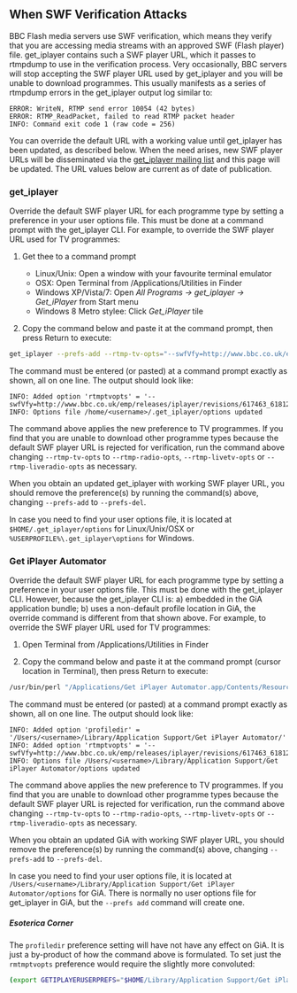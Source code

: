 ## When SWF Verification Attacks

BBC Flash media servers use SWF verification, which means they verify that you are accessing media streams with an approved SWF (Flash player) file. get_iplayer contains such a SWF player URL, which it passes to rtmpdump to use in the verification process. Very occasionally, BBC servers will stop accepting the SWF player URL used by get_iplayer and you will be unable to download programmes.  This usually manifests as a series of rtmpdump errors in the get_iplayer output log similar to:

``` text
ERROR: WriteN, RTMP send error 10054 (42 bytes)
ERROR: RTMP_ReadPacket, failed to read RTMP packet header
INFO: Command exit code 1 (raw code = 256)
```

You can override the default URL with a working value until get_iplayer has been updated, as described below.  When the need arises, new SWF player URLs will be disseminated via the [get_iplayer mailing list](http://lists.infradead.org/mailman/listinfo/get_iplayer) and this page will be updated.  The URL values below are current as of date of publication.

### get_iplayer

Override the default SWF player URL for each programme type by setting a preference in your user options file.  This must be done at a command prompt with the get_iplayer CLI. For example, to override the SWF player URL used for TV programmes:

1. Get thee to a command prompt
    * Linux/Unix: Open a window with your favourite terminal emulator
    * OSX: Open Terminal from /Applications/Utilities in Finder
    * Windows XP/Vista/7: Open *All Programs -> get_iplayer -> Get_iPlayer* from Start menu
    * Windows 8 Metro stylee: Click *Get_iPlayer* tile

2. Copy the command below and paste it at the command prompt, then press Return to execute:

``` bash
get_iplayer --prefs-add --rtmp-tv-opts="--swfVfy=http://www.bbc.co.uk/emp/releases/iplayer/revisions/617463_618125_4/617463_618125_4_emp.swf" 
```

The command must be entered (or pasted) at a command prompt exactly as shown, all on one line.  The output should look like:

``` text
INFO: Added option 'rtmptvopts' = '--swfVfy=http://www.bbc.co.uk/emp/releases/iplayer/revisions/617463_618125_4/617463_618125_4_emp.swf'
INFO: Options file /home/<username>/.get_iplayer/options updated
```

The command above applies the new preference to TV programmes.  If you find that you are unable to download other programme types because the default SWF player URL is rejected for verification, run the command above changing `--rtmp-tv-opts` to `--rtmp-radio-opts`, `--rtmp-livetv-opts` or `--rtmp-liveradio-opts` as necessary.

When you obtain an updated get_iplayer with working SWF player URL, you should remove the preference(s) by running the command(s) above, changing `--prefs-add` to `--prefs-del`.

In case you need to find your user options file, it is located at `$HOME/.get_iplayer/options` for Linux/Unix/OSX or `%USERPROFILE%\.get_iplayer\options` for Windows.

### Get iPlayer Automator

Override the default SWF player URL for each programme type by setting a preference in your user options file.  This must be done with the get_iplayer CLI.  However, because the get_iplayer CLI is: a) embedded in the GiA application bundle; b) uses a non-default profile location in GiA, the override command is different from that shown above. For example, to override the SWF player URL used for TV programmes:

1. Open Terminal from /Applications/Utilities in Finder

2. Copy the command below and paste it at the command prompt (cursor location in Terminal), then press Return to execute:

``` bash
/usr/bin/perl "/Applications/Get iPlayer Automator.app/Contents/Resources/get_iplayer.pl" --prefs-add  --rtmp-tv-opts="--swfVfy=http://www.bbc.co.uk/emp/releases/iplayer/revisions/617463_618125_4/617463_618125_4_emp.swf" --profile-dir "$HOME/Library/Application Support/Get iPlayer Automator"
```
The command must be entered (or pasted) at a command prompt exactly as shown, all on one line. The output should look like:

``` text
INFO: Added option 'profiledir' = '/Users/<username>/Library/Application Support/Get iPlayer Automator/'
INFO: Added option 'rtmptvopts' = '--swfVfy=http://www.bbc.co.uk/emp/releases/iplayer/revisions/617463_618125_4/617463_618125_4_emp.swf'
INFO: Options file /Users/<username>/Library/Application Support/Get iPlayer Automator/options updated
```

The command above applies the new preference to TV programmes.  If you find that you are unable to download other programme types because the default SWF player URL is rejected for verification, run the command above changing `--rtmp-tv-opts` to `--rtmp-radio-opts`, `--rtmp-livetv-opts` or `--rtmp-liveradio-opts` as necessary.

When you obtain an updated GiA with working SWF player URL, you should remove the preference(s) by running the command(s) above, changing `--prefs-add` to `--prefs-del`.

In case you need to find your user options file, it is located at `/Users/<username>/Library/Application Support/Get iPlayer Automator/options` for GiA.  There is normally no user options file for get_iplayer in GiA, but the `--prefs add` command will create one.

##### Esoterica Corner

The `profiledir` preference setting will have not have any effect on GiA.  It is just a by-product of how the command above is formulated.  To set just the `rmtmptvopts` preference would require the slightly more convoluted:

``` bash
(export GETIPLAYERUSERPREFS="$HOME/Library/Application Support/Get iPlayer Automator" GETIPLAYERSYSPREFS="$HOME/Library/Application Support/Get iPlayer Automator" && /usr/bin/perl "/Applications/Get iPlayer Automator.app/Contents/Resources/get_iplayer.pl" --prefs-add --rtmp-tv-opts="--swfVfy=http://www.bbc.co.uk/emp/releases/iplayer/revisions/617463_618125_4/617463_618125_4_emp.swf")
```